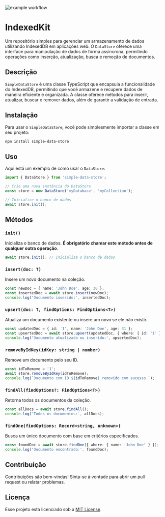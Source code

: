 ![example workflow](https://github.com/AllanPinheiroDeLima/indexedDBWrapper/actions/workflows/main.yml/badge.svg)

# IndexedKit

Um repositório simples para gerenciar um armazenamento de dados utilizando IndexedDB em aplicações web. O `DataStore` oferece uma interface para manipulação de dados de forma assíncrona, permitindo operações como inserção, atualização, busca e remoção de documentos.

## Descrição

`SimpleDataStore` é uma classe TypeScript que encapsula a funcionalidade do IndexedDB, permitindo que você armazene e recupere dados de maneira eficiente e organizada. A classe oferece métodos para inserir, atualizar, buscar e remover dados, além de garantir a validação de entrada.

## Instalação

Para usar o `SimpleDataStore`, você pode simplesmente importar a classe em seu projeto:

```bash
npm install simple-data-store
```

## Uso

Aqui está um exemplo de como usar o `DataStore`:

```typescript
import { DataStore } from 'simple-data-store';

// Crie uma nova instância do DataStore
const store = new DataStore('myDatabase', 'myCollection');

// Inicialize o banco de dados
await store.init();
```

## Métodos

### `init()`
Inicializa o banco de dados. **É obrigatório chamar este método antes de qualquer outra operação**.

```typescript
await store.init(); // Inicializa o banco de dados
```

### `insert(doc: T)`
Insere um novo documento na coleção.

```typescript
const newDoc = { name: 'John Doe', age: 30 };
const insertedDoc = await store.insert(newDoc);
console.log('Documento inserido:', insertedDoc);
```

### `upsert(doc: T, findOptions: FindOptions<T>)`
Atualiza um documento existente ou insere um novo se ele não existir.

```typescript
const updatedDoc = { id: '1', name: 'John Doe', age: 31 };
const upsertedDoc = await store.upsert(updatedDoc, { where: { id: '1' } });
console.log('Documento atualizado ou inserido:', upsertedDoc);
```

### `removeByIdKey(idKey: string | number)`
Remove um documento pelo seu ID.

```typescript
const idToRemove = '1';
await store.removeByIdKey(idToRemove);
console.log(`Documento com ID ${idToRemove} removido com sucesso.`);
```

### `findAll(findOptions?: FindOptions<T>)`
Retorna todos os documentos da coleção.

```typescript
const allDocs = await store.findAll();
console.log('Todos os documentos:', allDocs);
```

### `findOne(findOptions: Record<string, unknown>)`
Busca um único documento com base em critérios especificados.

```typescript
const foundDoc = await store.findOne({ where: { name: 'John Doe' } });
console.log('Documento encontrado:', foundDoc);
```

## Contribuição

Contribuições são bem-vindas! Sinta-se à vontade para abrir um pull request ou relatar problemas.

## Licença

Esse projeto está licenciado sob a [MIT License](LICENSE).
```